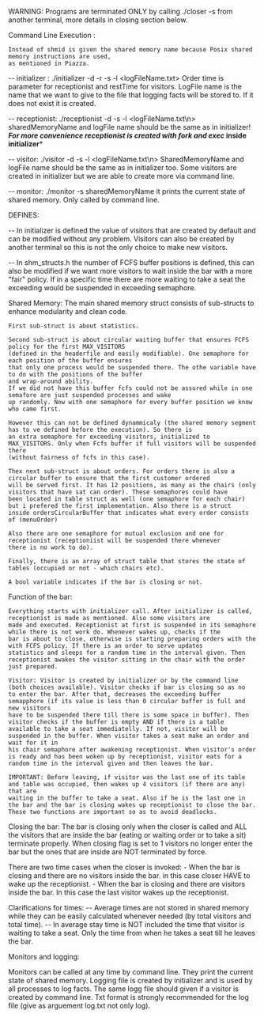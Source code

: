 
WARNING: Programs are terminated ONLY by calling ./closer -s <sharedMemoryName> from another terminal, more
details in closing section below.

Command Line Execution :
    
    Instead of shmid is given the shared memory name because Posix shared memory instructions are used,
    as mentioned in Piazza.

 -- initializer : ./initializer -d <orderTime> -r <restTime> -s <sharedMemoryName> -l <logFileName.txt>
    Order time is parameter for receptionist and restTime for visitors. LogFile name is the name that
    we want to give to the file that logging facts will be stored to. If it does not exist it is created.
 
 -- receptionist: ./receptionist -d <orderTime> -s <sharedMemoryName> -l <logFileName.txt\n>
    sharedMemoryName and logFile name should be the same as in initializer! 
    ***For more convenience receptionist is created with fork and exec* inside initializer***
 
 -- visitor: ./visitor -d <restTime> -s <sharedMemoryName> -l <logFileName.txt\n>
    SharedMemoryName and logFile name should be the same as in initializer too.
    Some visitors are created in initializer but we are able to create more via command line.
 
 -- monitor: ./monitor -s sharedMemoryName
    it prints the current state of shared memory. Only called by command line.

DEFINES:
 
 -- In initializer is defined the value of visitors that are created by default and can be modified without 
    any problem. Visitors can also be created by another terminal so this is not the only choice to make new visitors.

 -- In shm_structs.h the number of FCFS buffer positions is defined, this can also be modified if we want more
    visitors to wait inside the bar with a more "fair" policy. If in a specific time there are more waiting
    to take a seat the exceeding would be suspended in exceeding semaphore.



Shared Memory:
    The main shared memory struct consists of sub-structs to enhance modularity and clean code.

    First sub-struct is about statistics.

    Second sub-struct is about circular waiting buffer that ensures FCFS policy for the first MAX_VISITORS
    (defined in the headerfile and easily modifiable). One semaphore for each position of the buffer ensures
    that only one process would be suspended there. The othe variable have to do with the positions of the buffer
    and wrap-around ability.
    If we did not have this buffer fcfs could not be assured while in one semafore are just suspended processes and wake
    up randomly. Now with one semaphore for every buffer position we know who came first.
    
    However this can not be defined dynammicaly (the shared memory segment has to ve defined before the execution). So there is
    an extra semaphore for exceeding visitors, initialized to MAX_VISITORS. Only when Fcfs buffer if full visitors will be suspended there
    (without fairness of fcfs in this case).

    Thex next sub-struct is about orders. For orders there is also a circular buffer to ensure that the first customer ordered
    will be served first. It has 12 positions, as many as the chairs (only visitors that have sat can order). These semaphores could have
    been located in table struct as well (one semaphore for each chair) but i prefered the first implementation. Also there is a struct
    inside ordersCircularBuffer that indicates what every order consists of (menuOrder)

    Also there are one semaphore for mutual exclusion and one for receptionist (receptioniist will be suspended there whenever
    there is no work to do).

    Finally, there is an array of struct table that stores the state of tables (occupied or not - which chairs etc).

    A bool variable indicates if the bar is closing or not.



Function of the bar:

    Everything starts with initializer call. After initializer is called, receptionist is made as mentioned. Also some visitors are
    made and executed. Receptionist at first is suspended in its semaphore while there is not work do. Whenever wakes up, checks if the 
    bar is about to close, otherwise is starting preparing orders with the with FCFS policy. If there is an order to serve updates 
    statistics and sleeps for a random time in the interval given. Then receptionist awakes the visitor sitting in the chair with the order
    just prepared.

    Visitor: Visitor is created by initializer or by the command line (both choices available). Visitor checks if bar is closing so as no
    to enter the bar. After that, decreases the exceeding buffer semapphore (if its value is less than 0 circular buffer is full and new visitors
    have to be suspended there till there is some space in buffer). Then visitor checks if the buffer is empty AND if there is a table 
    available to take a seat immediatelly. If not, visitor will be suspended in the buffer. When visitor takes a seat make an order and wait for it in 
    his chair semaphore after awakening receptionist. When visitor's order is ready and has been woken up by receptionist, visitor eats for a 
    random time in the interval given and then leaves the bar.
    
    IMPORTANT: Before leaving, if visitor was the last one of its table and table was occupied, then wakes up 4 visitors (if there are any) that are 
    waiting in the buffer to take a seat. Also if he is the last one in the bar and the bar is closing wakes up receptionist to close the bar.
    These two functions are important so as to avoid deadlocks.
   

Closing the bar:
   The bar is closing only when the closer is called and ALL the visitors that are inside the bar (eating or waiting order or to take a sit) 
   terminate properly. When closing flag is set to 1 visitors no longer enter the bar but the ones that are inside are NOT terminated by force.

   There are two time cases when the closer is invoked:
      - When the bar is closing and there are no visitors inside the bar. in this case closer HAVE to wake up the receptionist.
      - When the bar is closing and there are visitors inside the bar. In this case the last visitor wakes up the receptionist.

Clarifications for times:
 -- Average times are not stored in shared memory while they can be easily calculated whenever needed (by total visitors and total time).
 -- In average stay time is NOT included the time that visitor is waiting to take a seat. Only the time from when he takes a seat till he leaves the bar.


Monitors and logging: 

   Monitors can be called at any time by command line. They print the current state of shared memory. Logging file is created by initializer 
   and is used by all processes to log facts. The same logg file should given if a visitor is created by command line. Txt format is strongly 
   recommended for the log file (give as arguement log.txt not only log).